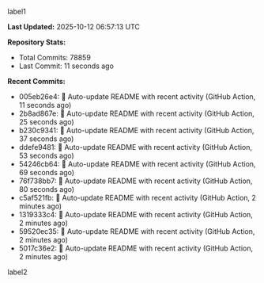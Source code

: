 
label1 
<!-- ACTIVITY_START -->
**Last Updated:** 2025-10-12 06:57:13 UTC

**Repository Stats:**
- Total Commits: 78859
- Last Commit: 11 seconds ago

**Recent Commits:**
- 005eb26e4: 🤖 Auto-update README with recent activity (GitHub Action, 11 seconds ago)
- 2b8ad867e: 🤖 Auto-update README with recent activity (GitHub Action, 25 seconds ago)
- b230c9341: 🤖 Auto-update README with recent activity (GitHub Action, 37 seconds ago)
- ddefe9481: 🤖 Auto-update README with recent activity (GitHub Action, 53 seconds ago)
- 54246cb64: 🤖 Auto-update README with recent activity (GitHub Action, 69 seconds ago)
- 76f738bb7: 🤖 Auto-update README with recent activity (GitHub Action, 80 seconds ago)
- c5af521fb: 🤖 Auto-update README with recent activity (GitHub Action, 2 minutes ago)
- 1319333c4: 🤖 Auto-update README with recent activity (GitHub Action, 2 minutes ago)
- 59520ec35: 🤖 Auto-update README with recent activity (GitHub Action, 2 minutes ago)
- 5017c36e2: 🤖 Auto-update README with recent activity (GitHub Action, 2 minutes ago)
<!-- ACTIVITY_END -->

label2
